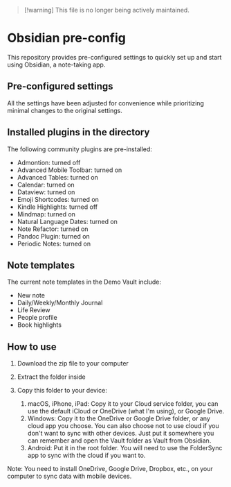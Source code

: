 > [!warning] This file is no longer being actively maintained.
# Obsidian pre-config

This repository provides pre-configured settings to quickly set up and start using Obsidian, a note-taking app.

## Pre-configured settings

All the settings have been adjusted for convenience while prioritizing minimal changes to the original settings.

## Installed plugins in the directory

The following community plugins are pre-installed:

- Admontion: turned off
- Advanced Mobile Toolbar: turned on
- Advanced Tables: turned on
- Calendar: turned on
- Dataview: turned on
- Emoji Shortcodes: turned on
- Kindle Highlights: turned off
- Mindmap: turned on
- Natural Language Dates: turned on
- Note Refactor: turned on
- Pandoc Plugin: turned on
- Periodic Notes: turned on

## Note templates

The current note templates in the Demo Vault include:

- New note
- Daily/Weekly/Monthly Journal
- Life Review
- People profile
- Book highlights

## How to use

1. Download the zip file to your computer

2. Extract the folder inside

3. Copy this folder to your device:
   
   1. macOS, iPhone, iPad: Copy it to your Cloud service folder, you can use the default iCloud or OneDrive (what I'm using), or Google Drive.
   2. Windows: Copy it to the OneDrive or Google Drive folder, or any cloud app you choose. You can also choose not to use cloud if you don't want to sync with other devices. Just put it somewhere you can remember and open the Vault folder as Vault from Obsidian.
   3. Android: Put it in the root folder. You will need to use the FolderSync app to sync with the cloud if you want to.

Note: You need to install OneDrive, Google Drive, Dropbox, etc., on your computer to sync data with mobile devices.
